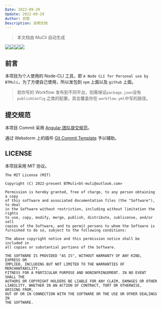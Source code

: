```yaml
---
Date: 2022-09-29
Update: 2022-09-29
Author: 目棃
Description: 说明文档
---
```


> 本文档由 MuCli 自动生成

![](https://img.shields.io/github/license/BTMuli/MuCli?style=for-the-badge)![](https://img.shields.io/github/workflow/status/btmuli/MuCli/MuCli%20Workflow/master?style=for-the-badge)![](https://img.shields.io/github/package-json/v/btmuli/mucli/master?style=for-the-badge)![](https://img.shields.io/github/last-commit/btmuli/mucli/master?style=for-the-badge)

## 前言

本项目为个人使用的 Node-CLI 工具，即 `A Node CLI for Personal use by BTMuli`，为了方便自己使用，所以发包到 `npm` 上面以及 `github` 上面。

> 若你写的 Workflow 发布到不同平台，则需保证`package.json`没有 `publishConfig` 之类的配置，其会覆盖你在 `workflow.yml`中写的路径。

## 提交规范

本项目 Commit 采用 [Angular 团队提交规范](https://zjdoc-gitguide.readthedocs.io/zh_CN/latest/message/angular-commit.html)。

通过 Webstorm 上的插件 [Git Commit Template](https://plugins.jetbrains.com/plugin/9861-git-commit-template) 予以辅助。

## LICENSE

本项目采用 MIT 协议。

```text
The MIT License (MIT)

Copyright (C) 2022-present BTMuli<bt-muli@outlook.com>

Permission is hereby granted, free of charge, to any person obtaining a copy
of this software and associated documentation files (the "Software"), to deal
in the Software without restriction, including without limitation the rights
to use, copy, modify, merge, publish, distribute, sublicense, and/or sell
copies of the Software, and to permit persons to whom the Software is
furnished to do so, subject to the following conditions:

The above copyright notice and this permission notice shall be included in
all copies or substantial portions of the Software.

THE SOFTWARE IS PROVIDED "AS IS", WITHOUT WARRANTY OF ANY KIND, EXPRESS OR
IMPLIED, INCLUDING BUT NOT LIMITED TO THE WARRANTIES OF MERCHANTABILITY,
FITNESS FOR A PARTICULAR PURPOSE AND NONINFRINGEMENT. IN NO EVENT SHALL THE
AUTHORS OR COPYRIGHT HOLDERS BE LIABLE FOR ANY CLAIM, DAMAGES OR OTHER
LIABILITY, WHETHER IN AN ACTION OF CONTRACT, TORT OR OTHERWISE, ARISING FROM,
OUT OF OR IN CONNECTION WITH THE SOFTWARE OR THE USE OR OTHER DEALINGS IN
THE SOFTWARE.
```

